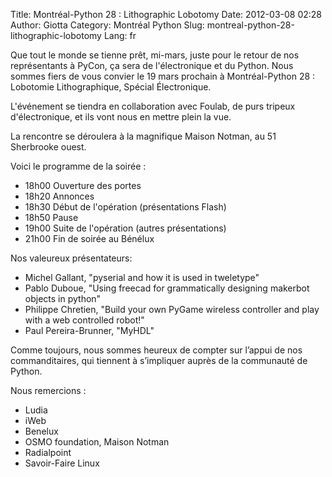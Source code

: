 Title: Montréal-Python 28 : Lithographic Lobotomy
Date: 2012-03-08 02:28
Author: Giotta
Category: Montréal Python
Slug: montreal-python-28-lithographic-lobotomy
Lang: fr

Que tout le monde se tienne prêt, mi-mars, juste pour le retour de nos
représentants à PyCon, ça sera de l'électronique et du Python. Nous
sommes fiers de vous convier le 19 mars prochain à Montréal-Python 28 :
Lobotomie Lithographique, Spécial Électronique.

</p>

L'événement se tiendra en collaboration avec Foulab, de purs tripeux
d'électronique, et ils vont nous en mettre plein la vue.

</p>

La rencontre se déroulera à la magnifique Maison Notman, au 51
Sherbrooke ouest.

</p>

Voici le programme de la soirée :

-   18h00 Ouverture des portes
-   18h20 Annonces
-   18h30 Début de l'opération (présentations Flash)
-   18h50 Pause
-   19h00 Suite de l'opération (autres présentations)
-   21h00 Fin de soirée au Bénélux

</p>
</p>

Nos valeureux présentateurs:

-   Michel Gallant, "pyserial and how it is used in tweletype"
-   Pablo Duboue, "Using freecad for grammatically designing makerbot
    objects in python"
-   Philippe Chretien, "Build your own PyGame wireless controller and
    play with a web controlled robot!"
-   Paul Pereira-Brunner, "MyHDL"

</p>
</p>

Comme toujours, nous sommes heureux de compter sur l’appui de nos
commanditaires, qui tiennent à s’impliquer auprès de la communauté de
Python.

</p>

Nous remercions :

-   Ludia
-   iWeb
-   Benelux
-   OSMO foundation, Maison Notman
-   Radialpoint
-   Savoir-Faire Linux

</p>
<!--:-->

</p>

